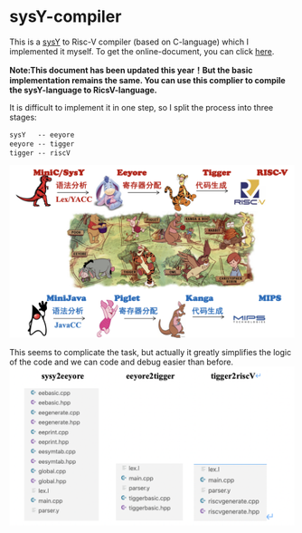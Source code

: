 # sysY-compiler
This is a [sysY](https://pku-minic.github.io/online-doc/#/misc-app-ref/sysy-spec) to Risc-V compiler (based on C-language) which I implemented it myself. To get the online-document, you can click [here](https://pku-minic.github.io/online-doc/#/).

**Note:This document has been updated this year！But the basic implementation remains the same. You can use this complier to compile the sysY-language to RicsV-language.**

It is difficult to implement it in one step, so I split the process into three stages:

    sysY   -- eeyore
    eeyore -- tigger
    tigger -- riscV
![image](https://github.com/wang-weishuai/sysY-compiler/blob/main/img/img2.png)

This seems to complicate the task, but actually it greatly simplifies the logic of the code and we can code and debug easier than before.
![image](https://github.com/wang-weishuai/sysY-compiler/blob/main/img/compilerimg3.png)
